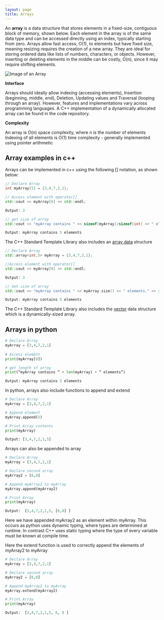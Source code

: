 ```yaml
---
layout: page
title: Arrays
---
```


An **array** is a data structure that stores elements in a fixed-size, contiguous block of memory, shown below. Each element in the array is of the same data type and can be accessed directly using an index, typically starting from zero. Arrays allow fast access, O(1),  to elements but have fixed size, meaning resizing requires the creation of a new array. They are ideal for storing ordered data like lists of numbers, characters, or objects. However, inserting or deleting elements in the middle can be costly, O(n), since it may require shifting elements. 




![Image of an Array](/image/array.png)

**Interface**

Arrays should ideally allow indexing (accessing elements), Insertion (beginning, middle, end), Deletion, Updating values and Traversal (looping through an array). However, features and implementations vary across programming languages. A C++ implementation of a dynamically allocated array can be found in the code repository.

**Complexity**

An array is O(n) space complexity, where n is the number of elements
Indexing of all elements is O(1) time complexity - generally implemented using pointer arithmetic



## Array examples in c++
Arrays can be implemented in c++ using the following [] notation, as shown below:

```c++
// Declare Array
int myArray[5] = {3,4,7,2,1};

// Access element with operator[]
std::cout << myArray[0] << std::endl;

Output: 3

// get size of array
std::cout << "myArray contains " << sizeof(myArray)/sizeof(int) << " elements." << std::endl;

Output: myArray contains 5 elements
```

The C++ Standard Template Library also includes an [array data](https://en.cppreference.com/w/cpp/container/array)  structure 

```c++
// Declare Array
std::array<int,5> myArray = {3,4,7,2,1};

//Access element with operator[]
std::cout << myArray[0] << std::endl;

Output: 3    

// Get size of array
std::cout << "myArray contains " << myArray.size() << " elements." << std::endl;

Output: myArray contains 5 elements
```

The C++ Standard Template Library also includes the [vector](https://en.cppreference.com/w/cpp/container/vector) data structure which is a dynamically-sized array.



## Arrays in python

```python
# Declare Array 
myArray = [3,4,7,2,1]
    
# Access element
print(myArray[0])

# get length of array
print(“myArray contains ” + len(myArray) + “ elements”)

Output: myArray contains 5 elements
```
    

In python, arrays also include functions to append and extend

```python
# Declare Array 
myArray = [3,4,7,2,1]

# Append element
myArray.append(5)

# Print Array contents
print(myArray)

Output: [3,4,7,2,1,5] 

```

Arrays can also be appended to array

```python
# Declare Array 
myArray = [3,4,7,2,1]

# Declare second array 
myArray2 = [6,8]

# Append myArray2 to myArray 
myArray.append(myArray2)

# Print Array
print(myArray) 

Output:  [3,4,7,2,1,5, [6,8] ]
```

Here we have appended myArray2 as an element within myArray. This occurs as python uses dynamic typing, where types are determined at runtime. In contrast C++ uses static typing where the type of every variable must be known at compile time.


Here the extend function is used to correctly append the elements of myArray2 to myArray

```python
# Declare Array 
myArray = [3,4,7,2,1]

# Declare second array 
myArray2 = [6,8]

# Append myArray2 to myArray 
myArray.extend(myArray2)

# Print Array
print(myArray) 

Output:  [3,4,7,2,1,5, 6, 8 ]
```


